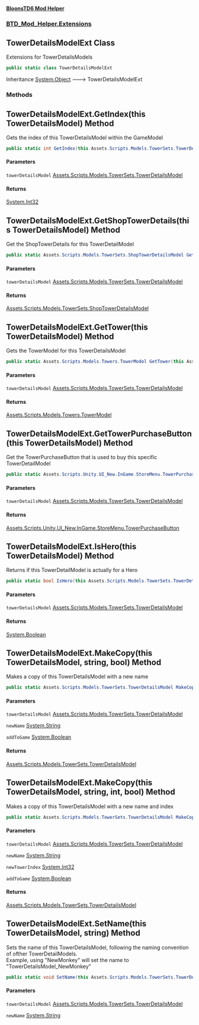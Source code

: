 #### [BloonsTD6 Mod Helper](README.md 'README')
### [BTD_Mod_Helper.Extensions](README.md#BTD_Mod_Helper.Extensions 'BTD_Mod_Helper.Extensions')

## TowerDetailsModelExt Class

Extensions for TowerDetailsModels

```csharp
public static class TowerDetailsModelExt
```

Inheritance [System.Object](https://docs.microsoft.com/en-us/dotnet/api/System.Object 'System.Object') &#129106; TowerDetailsModelExt
### Methods

<a name='BTD_Mod_Helper.Extensions.TowerDetailsModelExt.GetIndex(thisAssets.Scripts.Models.TowerSets.TowerDetailsModel)'></a>

## TowerDetailsModelExt.GetIndex(this TowerDetailsModel) Method

Gets the index of this TowerDetailsModel within the GameModel

```csharp
public static int GetIndex(this Assets.Scripts.Models.TowerSets.TowerDetailsModel towerDetailsModel);
```
#### Parameters

<a name='BTD_Mod_Helper.Extensions.TowerDetailsModelExt.GetIndex(thisAssets.Scripts.Models.TowerSets.TowerDetailsModel).towerDetailsModel'></a>

`towerDetailsModel` [Assets.Scripts.Models.TowerSets.TowerDetailsModel](https://docs.microsoft.com/en-us/dotnet/api/Assets.Scripts.Models.TowerSets.TowerDetailsModel 'Assets.Scripts.Models.TowerSets.TowerDetailsModel')

#### Returns
[System.Int32](https://docs.microsoft.com/en-us/dotnet/api/System.Int32 'System.Int32')

<a name='BTD_Mod_Helper.Extensions.TowerDetailsModelExt.GetShopTowerDetails(thisAssets.Scripts.Models.TowerSets.TowerDetailsModel)'></a>

## TowerDetailsModelExt.GetShopTowerDetails(this TowerDetailsModel) Method

Get the ShopTowerDetails for this TowerDetailModel

```csharp
public static Assets.Scripts.Models.TowerSets.ShopTowerDetailsModel GetShopTowerDetails(this Assets.Scripts.Models.TowerSets.TowerDetailsModel towerDetailsModel);
```
#### Parameters

<a name='BTD_Mod_Helper.Extensions.TowerDetailsModelExt.GetShopTowerDetails(thisAssets.Scripts.Models.TowerSets.TowerDetailsModel).towerDetailsModel'></a>

`towerDetailsModel` [Assets.Scripts.Models.TowerSets.TowerDetailsModel](https://docs.microsoft.com/en-us/dotnet/api/Assets.Scripts.Models.TowerSets.TowerDetailsModel 'Assets.Scripts.Models.TowerSets.TowerDetailsModel')

#### Returns
[Assets.Scripts.Models.TowerSets.ShopTowerDetailsModel](https://docs.microsoft.com/en-us/dotnet/api/Assets.Scripts.Models.TowerSets.ShopTowerDetailsModel 'Assets.Scripts.Models.TowerSets.ShopTowerDetailsModel')

<a name='BTD_Mod_Helper.Extensions.TowerDetailsModelExt.GetTower(thisAssets.Scripts.Models.TowerSets.TowerDetailsModel)'></a>

## TowerDetailsModelExt.GetTower(this TowerDetailsModel) Method

Gets the TowerModel for this TowerDetailsModel

```csharp
public static Assets.Scripts.Models.Towers.TowerModel GetTower(this Assets.Scripts.Models.TowerSets.TowerDetailsModel towerDetailsModel);
```
#### Parameters

<a name='BTD_Mod_Helper.Extensions.TowerDetailsModelExt.GetTower(thisAssets.Scripts.Models.TowerSets.TowerDetailsModel).towerDetailsModel'></a>

`towerDetailsModel` [Assets.Scripts.Models.TowerSets.TowerDetailsModel](https://docs.microsoft.com/en-us/dotnet/api/Assets.Scripts.Models.TowerSets.TowerDetailsModel 'Assets.Scripts.Models.TowerSets.TowerDetailsModel')

#### Returns
[Assets.Scripts.Models.Towers.TowerModel](https://docs.microsoft.com/en-us/dotnet/api/Assets.Scripts.Models.Towers.TowerModel 'Assets.Scripts.Models.Towers.TowerModel')

<a name='BTD_Mod_Helper.Extensions.TowerDetailsModelExt.GetTowerPurchaseButton(thisAssets.Scripts.Models.TowerSets.TowerDetailsModel)'></a>

## TowerDetailsModelExt.GetTowerPurchaseButton(this TowerDetailsModel) Method

Get the TowerPurchaseButton that is used to buy this specific TowerDetailModel

```csharp
public static Assets.Scripts.Unity.UI_New.InGame.StoreMenu.TowerPurchaseButton GetTowerPurchaseButton(this Assets.Scripts.Models.TowerSets.TowerDetailsModel towerDetailsModel);
```
#### Parameters

<a name='BTD_Mod_Helper.Extensions.TowerDetailsModelExt.GetTowerPurchaseButton(thisAssets.Scripts.Models.TowerSets.TowerDetailsModel).towerDetailsModel'></a>

`towerDetailsModel` [Assets.Scripts.Models.TowerSets.TowerDetailsModel](https://docs.microsoft.com/en-us/dotnet/api/Assets.Scripts.Models.TowerSets.TowerDetailsModel 'Assets.Scripts.Models.TowerSets.TowerDetailsModel')

#### Returns
[Assets.Scripts.Unity.UI_New.InGame.StoreMenu.TowerPurchaseButton](https://docs.microsoft.com/en-us/dotnet/api/Assets.Scripts.Unity.UI_New.InGame.StoreMenu.TowerPurchaseButton 'Assets.Scripts.Unity.UI_New.InGame.StoreMenu.TowerPurchaseButton')

<a name='BTD_Mod_Helper.Extensions.TowerDetailsModelExt.IsHero(thisAssets.Scripts.Models.TowerSets.TowerDetailsModel)'></a>

## TowerDetailsModelExt.IsHero(this TowerDetailsModel) Method

Returns if this TowerDetailModel is actually for a Hero

```csharp
public static bool IsHero(this Assets.Scripts.Models.TowerSets.TowerDetailsModel towerDetailsModel);
```
#### Parameters

<a name='BTD_Mod_Helper.Extensions.TowerDetailsModelExt.IsHero(thisAssets.Scripts.Models.TowerSets.TowerDetailsModel).towerDetailsModel'></a>

`towerDetailsModel` [Assets.Scripts.Models.TowerSets.TowerDetailsModel](https://docs.microsoft.com/en-us/dotnet/api/Assets.Scripts.Models.TowerSets.TowerDetailsModel 'Assets.Scripts.Models.TowerSets.TowerDetailsModel')

#### Returns
[System.Boolean](https://docs.microsoft.com/en-us/dotnet/api/System.Boolean 'System.Boolean')

<a name='BTD_Mod_Helper.Extensions.TowerDetailsModelExt.MakeCopy(thisAssets.Scripts.Models.TowerSets.TowerDetailsModel,string,bool)'></a>

## TowerDetailsModelExt.MakeCopy(this TowerDetailsModel, string, bool) Method

Makes a copy of this TowerDetailsModel with a new name

```csharp
public static Assets.Scripts.Models.TowerSets.TowerDetailsModel MakeCopy(this Assets.Scripts.Models.TowerSets.TowerDetailsModel towerDetailsModel, string newName, bool addToGame=false);
```
#### Parameters

<a name='BTD_Mod_Helper.Extensions.TowerDetailsModelExt.MakeCopy(thisAssets.Scripts.Models.TowerSets.TowerDetailsModel,string,bool).towerDetailsModel'></a>

`towerDetailsModel` [Assets.Scripts.Models.TowerSets.TowerDetailsModel](https://docs.microsoft.com/en-us/dotnet/api/Assets.Scripts.Models.TowerSets.TowerDetailsModel 'Assets.Scripts.Models.TowerSets.TowerDetailsModel')

<a name='BTD_Mod_Helper.Extensions.TowerDetailsModelExt.MakeCopy(thisAssets.Scripts.Models.TowerSets.TowerDetailsModel,string,bool).newName'></a>

`newName` [System.String](https://docs.microsoft.com/en-us/dotnet/api/System.String 'System.String')

<a name='BTD_Mod_Helper.Extensions.TowerDetailsModelExt.MakeCopy(thisAssets.Scripts.Models.TowerSets.TowerDetailsModel,string,bool).addToGame'></a>

`addToGame` [System.Boolean](https://docs.microsoft.com/en-us/dotnet/api/System.Boolean 'System.Boolean')

#### Returns
[Assets.Scripts.Models.TowerSets.TowerDetailsModel](https://docs.microsoft.com/en-us/dotnet/api/Assets.Scripts.Models.TowerSets.TowerDetailsModel 'Assets.Scripts.Models.TowerSets.TowerDetailsModel')

<a name='BTD_Mod_Helper.Extensions.TowerDetailsModelExt.MakeCopy(thisAssets.Scripts.Models.TowerSets.TowerDetailsModel,string,int,bool)'></a>

## TowerDetailsModelExt.MakeCopy(this TowerDetailsModel, string, int, bool) Method

Makes a copy of this TowerDetailsModel with a new name and index

```csharp
public static Assets.Scripts.Models.TowerSets.TowerDetailsModel MakeCopy(this Assets.Scripts.Models.TowerSets.TowerDetailsModel towerDetailsModel, string newName, int newTowerIndex, bool addToGame=false);
```
#### Parameters

<a name='BTD_Mod_Helper.Extensions.TowerDetailsModelExt.MakeCopy(thisAssets.Scripts.Models.TowerSets.TowerDetailsModel,string,int,bool).towerDetailsModel'></a>

`towerDetailsModel` [Assets.Scripts.Models.TowerSets.TowerDetailsModel](https://docs.microsoft.com/en-us/dotnet/api/Assets.Scripts.Models.TowerSets.TowerDetailsModel 'Assets.Scripts.Models.TowerSets.TowerDetailsModel')

<a name='BTD_Mod_Helper.Extensions.TowerDetailsModelExt.MakeCopy(thisAssets.Scripts.Models.TowerSets.TowerDetailsModel,string,int,bool).newName'></a>

`newName` [System.String](https://docs.microsoft.com/en-us/dotnet/api/System.String 'System.String')

<a name='BTD_Mod_Helper.Extensions.TowerDetailsModelExt.MakeCopy(thisAssets.Scripts.Models.TowerSets.TowerDetailsModel,string,int,bool).newTowerIndex'></a>

`newTowerIndex` [System.Int32](https://docs.microsoft.com/en-us/dotnet/api/System.Int32 'System.Int32')

<a name='BTD_Mod_Helper.Extensions.TowerDetailsModelExt.MakeCopy(thisAssets.Scripts.Models.TowerSets.TowerDetailsModel,string,int,bool).addToGame'></a>

`addToGame` [System.Boolean](https://docs.microsoft.com/en-us/dotnet/api/System.Boolean 'System.Boolean')

#### Returns
[Assets.Scripts.Models.TowerSets.TowerDetailsModel](https://docs.microsoft.com/en-us/dotnet/api/Assets.Scripts.Models.TowerSets.TowerDetailsModel 'Assets.Scripts.Models.TowerSets.TowerDetailsModel')

<a name='BTD_Mod_Helper.Extensions.TowerDetailsModelExt.SetName(thisAssets.Scripts.Models.TowerSets.TowerDetailsModel,string)'></a>

## TowerDetailsModelExt.SetName(this TowerDetailsModel, string) Method

Sets the name of this TowerDetailsModel, following the naming convention of ofther TowerDetailModels.  
Example, using "NewMonkey" will set the name to "TowerDetailsModel_NewMonkey"

```csharp
public static void SetName(this Assets.Scripts.Models.TowerSets.TowerDetailsModel towerDetailsModel, string newName);
```
#### Parameters

<a name='BTD_Mod_Helper.Extensions.TowerDetailsModelExt.SetName(thisAssets.Scripts.Models.TowerSets.TowerDetailsModel,string).towerDetailsModel'></a>

`towerDetailsModel` [Assets.Scripts.Models.TowerSets.TowerDetailsModel](https://docs.microsoft.com/en-us/dotnet/api/Assets.Scripts.Models.TowerSets.TowerDetailsModel 'Assets.Scripts.Models.TowerSets.TowerDetailsModel')

<a name='BTD_Mod_Helper.Extensions.TowerDetailsModelExt.SetName(thisAssets.Scripts.Models.TowerSets.TowerDetailsModel,string).newName'></a>

`newName` [System.String](https://docs.microsoft.com/en-us/dotnet/api/System.String 'System.String')
